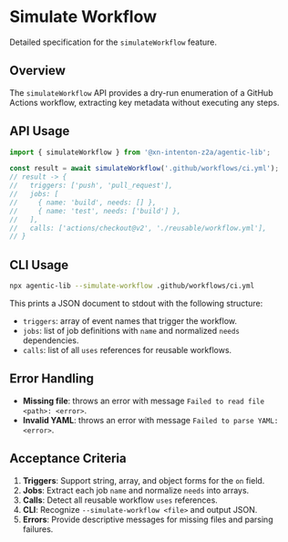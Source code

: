 # Simulate Workflow

Detailed specification for the `simulateWorkflow` feature.

## Overview

The `simulateWorkflow` API provides a dry-run enumeration of a GitHub Actions workflow, extracting key metadata without executing any steps.

## API Usage

```javascript
import { simulateWorkflow } from '@xn-intenton-z2a/agentic-lib';

const result = await simulateWorkflow('.github/workflows/ci.yml');
// result -> {
//   triggers: ['push', 'pull_request'],
//   jobs: [
//     { name: 'build', needs: [] },
//     { name: 'test', needs: ['build'] },
//   ],
//   calls: ['actions/checkout@v2', './reusable/workflow.yml'],
// }
```

## CLI Usage

```bash
npx agentic-lib --simulate-workflow .github/workflows/ci.yml
```

This prints a JSON document to stdout with the following structure:

- `triggers`: array of event names that trigger the workflow.
- `jobs`: list of job definitions with `name` and normalized `needs` dependencies.
- `calls`: list of all `uses` references for reusable workflows.

## Error Handling

- **Missing file**: throws an error with message `Failed to read file <path>: <error>`.
- **Invalid YAML**: throws an error with message `Failed to parse YAML: <error>`.

## Acceptance Criteria

1. **Triggers**: Support string, array, and object forms for the `on` field.
2. **Jobs**: Extract each job `name` and normalize `needs` into arrays.
3. **Calls**: Detect all reusable workflow `uses` references.
4. **CLI**: Recognize `--simulate-workflow <file>` and output JSON.
5. **Errors**: Provide descriptive messages for missing files and parsing failures.

